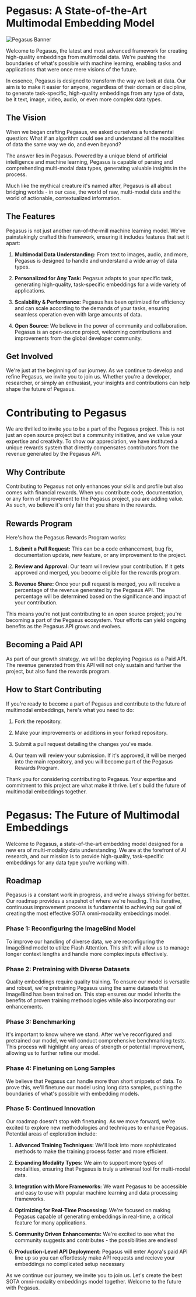 # Pegasus: A State-of-the-Art Multimodal Embedding Model

![Pegasus Banner](./assets/banner.png)

Welcome to Pegasus, the latest and most advanced framework for creating high-quality embeddings from multimodal data. We're pushing the boundaries of what's possible with machine learning, enabling tasks and applications that were once mere visions of the future.

In essence, Pegasus is designed to transform the way we look at data. Our aim is to make it easier for anyone, regardless of their domain or discipline, to generate task-specific, high-quality embeddings from any type of data, be it text, image, video, audio, or even more complex data types.

## The Vision

When we began crafting Pegasus, we asked ourselves a fundamental question: What if an algorithm could see and understand all the modalities of data the same way we do, and even beyond?

The answer lies in Pegasus. Powered by a unique blend of artificial intelligence and machine learning, Pegasus is capable of parsing and comprehending multi-modal data types, generating valuable insights in the process.

Much like the mythical creature it's named after, Pegasus is all about bridging worlds - in our case, the world of raw, multi-modal data and the world of actionable, contextualized information.

## The Features

Pegasus is not just another run-of-the-mill machine learning model. We've painstakingly crafted this framework, ensuring it includes features that set it apart:

1. **Multimodal Data Understanding:** From text to images, audio, and more, Pegasus is designed to handle and understand a wide array of data types.

2. **Personalized for Any Task:** Pegasus adapts to your specific task, generating high-quality, task-specific embeddings for a wide variety of applications.

3. **Scalability & Performance:** Pegasus has been optimized for efficiency and can scale according to the demands of your tasks, ensuring seamless operation even with large amounts of data.

4. **Open Source:** We believe in the power of community and collaboration. Pegasus is an open-source project, welcoming contributions and improvements from the global developer community.

## Get Involved

We're just at the beginning of our journey. As we continue to develop and refine Pegasus, we invite you to join us. Whether you're a developer, researcher, or simply an enthusiast, your insights and contributions can help shape the future of Pegasus.

# Contributing to Pegasus

We are thrilled to invite you to be a part of the Pegasus project. This is not just an open source project but a community initiative, and we value your expertise and creativity. To show our appreciation, we have instituted a unique rewards system that directly compensates contributors from the revenue generated by the Pegasus API.

## Why Contribute

Contributing to Pegasus not only enhances your skills and profile but also comes with financial rewards. When you contribute code, documentation, or any form of improvement to the Pegasus project, you are adding value. As such, we believe it's only fair that you share in the rewards.

## Rewards Program

Here's how the Pegasus Rewards Program works:

1. **Submit a Pull Request:** This can be a code enhancement, bug fix, documentation update, new feature, or any improvement to the project.

2. **Review and Approval:** Our team will review your contribution. If it gets approved and merged, you become eligible for the rewards program.

3. **Revenue Share:** Once your pull request is merged, you will receive a percentage of the revenue generated by the Pegasus API. The percentage will be determined based on the significance and impact of your contribution. 

This means you're not just contributing to an open source project; you're becoming a part of the Pegasus ecosystem. Your efforts can yield ongoing benefits as the Pegasus API grows and evolves.

## Becoming a Paid API

As part of our growth strategy, we will be deploying Pegasus as a Paid API. The revenue generated from this API will not only sustain and further the project, but also fund the rewards program.

## How to Start Contributing

If you're ready to become a part of Pegasus and contribute to the future of multimodal embeddings, here's what you need to do:

1. Fork the repository.

2. Make your improvements or additions in your forked repository.

3. Submit a pull request detailing the changes you've made.

4. Our team will review your submission. If it's approved, it will be merged into the main repository, and you will become part of the Pegasus Rewards Program.

Thank you for considering contributing to Pegasus. Your expertise and commitment to this project are what make it thrive. Let's build the future of multimodal embeddings together.

# Pegasus: The Future of Multimodal Embeddings

Welcome to Pegasus, a state-of-the-art embedding model designed for a new era of multi-modality data understanding. We are at the forefront of AI research, and our mission is to provide high-quality, task-specific embeddings for any data type you're working with.

## Roadmap

Pegasus is a constant work in progress, and we're always striving for better. Our roadmap provides a snapshot of where we're heading. This iterative, continuous improvement process is fundamental to achieving our goal of creating the most effective SOTA omni-modality embeddings model. 

### Phase 1: Reconfiguring the ImageBind Model

To improve our handling of diverse data, we are reconfiguring the ImageBind model to utilize Flash Attention. This shift will allow us to manage longer context lengths and handle more complex inputs effectively.

### Phase 2: Pretraining with Diverse Datasets

Quality embeddings require quality training. To ensure our model is versatile and robust, we're pretraining Pegasus using the same datasets that ImageBind has been trained on. This step ensures our model inherits the benefits of proven training methodologies while also incorporating our enhancements.

### Phase 3: Benchmarking

It's important to know where we stand. After we've reconfigured and pretrained our model, we will conduct comprehensive benchmarking tests. This process will highlight any areas of strength or potential improvement, allowing us to further refine our model.

### Phase 4: Finetuning on Long Samples

We believe that Pegasus can handle more than short snippets of data. To prove this, we'll finetune our model using long data samples, pushing the boundaries of what's possible with embedding models.

### Phase 5: Continued Innovation

Our roadmap doesn't stop with finetuning. As we move forward, we're excited to explore new methodologies and techniques to enhance Pegasus. Potential areas of exploration include:

1. **Advanced Training Techniques:** We'll look into more sophisticated methods to make the training process faster and more efficient. 

2. **Expanding Modality Types:** We aim to support more types of modalities, ensuring that Pegasus is truly a universal tool for multi-modal data.


3. **Integration with More Frameworks:** We want Pegasus to be accessible and easy to use with popular machine learning and data processing frameworks.

4. **Optimizing for Real-Time Processing:** We're focused on making Pegasus capable of generating embeddings in real-time, a critical feature for many applications.

5. **Community Driven Enhancements:** We're excited to see what the community suggests and contributes - the possibilities are endless!

6. **Production-Level API Deployment:** Pegasus will enter Agora's paid API line up so you can effortlessly make API requests and recieve your embeddings no complicated setup necessary

As we continue our journey, we invite you to join us. Let's create the best SOTA omni-modality embeddings model together. Welcome to the future with Pegasus.
